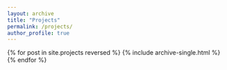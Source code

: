 ```yaml
---
layout: archive
title: "Projects"
permalink: /projects/
author_profile: true
---
```


{% for post in site.projects reversed %}
    {% include archive-single.html %}
{% endfor %}